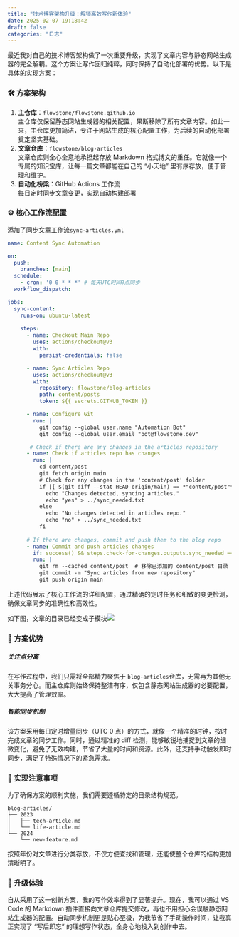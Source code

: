 ```yaml
---
title: "技术博客架构升级：解锁高效写作新体验"
date: 2025-02-07 19:18:42
draft: false
categories: "日志"
---
```


最近我对自己的技术博客架构做了一次重要升级，实现了文章内容与静态网站生成器的完全解耦。这个方案让写作回归纯粹，同时保持了自动化部署的优势。以下是具体的实现方案：

### 🛠️ 方案架构

1. **主仓库**：`flowstone/flowstone.github.io`​  
    主仓库仅保留静态网站生成器的相关配置，果断移除了所有文章内容。如此一来，主仓库更加简洁，专注于网站生成的核心配置工作，为后续的自动化部署奠定坚实基础。
2. **文章仓库**：`flowstone/blog-articles`​  
    文章仓库则全心全意地承担起存放 Markdown 格式博文的重任。它就像一个专属的知识宝库，让每一篇文章都能在自己的 “小天地” 里有序存放，便于管理和维护。
3. **自动化桥梁**：GitHub Actions 工作流  
    每日定时同步文章变更，实现自动构建部署

### ⚙️ 核心工作流配置

添加了同步文章工作流`sync-articles.yml`​

```yml
name: Content Sync Automation

on:
  push:
    branches: [main]
  schedule:
    - cron: '0 0 * * *' # 每天UTC时间0点同步
  workflow_dispatch:

jobs:
  sync-content:
    runs-on: ubuntu-latest
  
    steps:
      - name: Checkout Main Repo
        uses: actions/checkout@v3
        with:
          persist-credentials: false

      - name: Sync Articles Repo
        uses: actions/checkout@v3
        with:
          repository: flowstone/blog-articles
          path: content/posts
          token: ${{ secrets.GITHUB_TOKEN }}

      - name: Configure Git
        run: |
          git config --global user.name "Automation Bot"
          git config --global user.email "bot@flowstone.dev"

       # Check if there are any changes in the articles repository
      - name: Check if articles repo has changes
        run: |
          cd content/post
          git fetch origin main
          # Check for any changes in the 'content/post' folder
          if [[ $(git diff --stat HEAD origin/main) == *"content/post"* ]]; then
            echo "Changes detected, syncing articles."
            echo "yes" > ../sync_needed.txt
          else
            echo "No changes detected in articles repo."
            echo "no" > ../sync_needed.txt
          fi
      
      # If there are changes, commit and push them to the blog repo
      - name: Commit and push articles changes
        if: success() && steps.check-for-changes.outputs.sync_needed == 'yes'
        run: |
          git rm --cached content/post  # 移除已添加的 content/post 目录
          git commit -m "Sync articles from new repository"
          git push origin main
```

上述代码展示了核心工作流的详细配置，通过精确的定时任务和细致的变更检测，确保文章同步的准确性和高效性。

如下图，文章的目录已经变成子模块![](https://ueyao.github.io/image-hosting/blog/2025/02/08f834ac884a41b0a99021279c9ec947.png)​

### 🌟 方案优势

##### 关注点分离

在写作过程中，我们只需将全部精力聚焦于 `blog-articles`​ 仓库，无需再为其他无关事务分心。而主仓库则始终保持整洁有序，仅包含静态网站生成器的必要配置，大大提高了管理效率。

##### 智能同步机制

该方案采用每日定时增量同步（UTC 0 点）的方式，就像一个精准的时钟，按时完成文章的同步工作。同时，通过精准的 diff 检测，能够敏锐地捕捉到文章的细微变化，避免了无效构建，节省了大量的时间和资源。此外，还支持手动触发即时同步，满足了特殊情况下的紧急需求。

### 🔧 实现注意事项

为了确保方案的顺利实施，我们需要遵循特定的目录结构规范。

```
blog-articles/
├── 2023
│   ├── tech-article.md
│   └── life-article.md
└── 2024
    └── new-feature.md
```

按照年份对文章进行分类存放，不仅方便查找和管理，还能使整个仓库的结构更加清晰明了。

### 🚀 升级体验

自从采用了这一创新方案，我的写作效率得到了显著提升。现在，我可以通过 VS Code 的 Markdown 插件直接向文章仓库提交修改，再也不用担心会误触静态网站生成器的配置。自动同步机制更是贴心至极，为我节省了手动操作时间，让我真正实现了 “写后即忘” 的理想写作状态，全身心地投入到创作中去。

‍

‍
